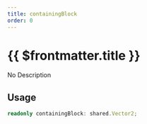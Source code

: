 ```yaml
---
title: containingBlock
order: 0
---
```


# {{ $frontmatter.title }}

No Description

## Usage

```ts
readonly containingBlock: shared.Vector2;
```
